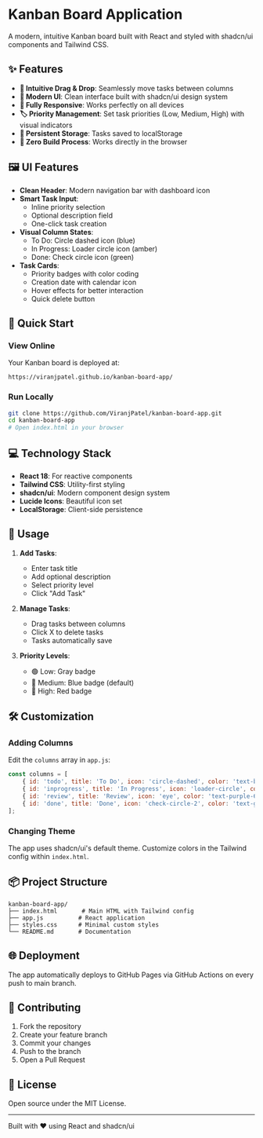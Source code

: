 # Kanban Board Application

A modern, intuitive Kanban board built with React and styled with shadcn/ui components and Tailwind CSS.

## ✨ Features

- **🎯 Intuitive Drag & Drop**: Seamlessly move tasks between columns
- **🎨 Modern UI**: Clean interface built with shadcn/ui design system
- **📱 Fully Responsive**: Works perfectly on all devices
- **🏷️ Priority Management**: Set task priorities (Low, Medium, High) with visual indicators
- **💾 Persistent Storage**: Tasks saved to localStorage
- **🚀 Zero Build Process**: Works directly in the browser

## 🖼️ UI Features

- **Clean Header**: Modern navigation bar with dashboard icon
- **Smart Task Input**: 
  - Inline priority selection
  - Optional description field
  - One-click task creation
- **Visual Column States**:
  - To Do: Circle dashed icon (blue)
  - In Progress: Loader circle icon (amber)
  - Done: Check circle icon (green)
- **Task Cards**:
  - Priority badges with color coding
  - Creation date with calendar icon
  - Hover effects for better interaction
  - Quick delete button

## 🚀 Quick Start

### View Online
Your Kanban board is deployed at:
```
https://viranjpatel.github.io/kanban-board-app/
```

### Run Locally
```bash
git clone https://github.com/ViranjPatel/kanban-board-app.git
cd kanban-board-app
# Open index.html in your browser
```

## 💻 Technology Stack

- **React 18**: For reactive components
- **Tailwind CSS**: Utility-first styling
- **shadcn/ui**: Modern component design system
- **Lucide Icons**: Beautiful icon set
- **LocalStorage**: Client-side persistence

## 🎯 Usage

1. **Add Tasks**: 
   - Enter task title
   - Add optional description
   - Select priority level
   - Click "Add Task"

2. **Manage Tasks**:
   - Drag tasks between columns
   - Click X to delete tasks
   - Tasks automatically save

3. **Priority Levels**:
   - 🟢 Low: Gray badge
   - 🔵 Medium: Blue badge (default)
   - 🔴 High: Red badge

## 🛠️ Customization

### Adding Columns
Edit the `columns` array in `app.js`:
```javascript
const columns = [
    { id: 'todo', title: 'To Do', icon: 'circle-dashed', color: 'text-blue-600' },
    { id: 'inprogress', title: 'In Progress', icon: 'loader-circle', color: 'text-amber-600' },
    { id: 'review', title: 'Review', icon: 'eye', color: 'text-purple-600' }, // New
    { id: 'done', title: 'Done', icon: 'check-circle-2', color: 'text-green-600' }
];
```

### Changing Theme
The app uses shadcn/ui's default theme. Customize colors in the Tailwind config within `index.html`.

## 📦 Project Structure

```
kanban-board-app/
├── index.html       # Main HTML with Tailwind config
├── app.js          # React application
├── styles.css      # Minimal custom styles
└── README.md       # Documentation
```

## 🌐 Deployment

The app automatically deploys to GitHub Pages via GitHub Actions on every push to main branch.

## 🤝 Contributing

1. Fork the repository
2. Create your feature branch
3. Commit your changes
4. Push to the branch
5. Open a Pull Request

## 📝 License

Open source under the MIT License.

---

Built with ❤️ using React and shadcn/ui
